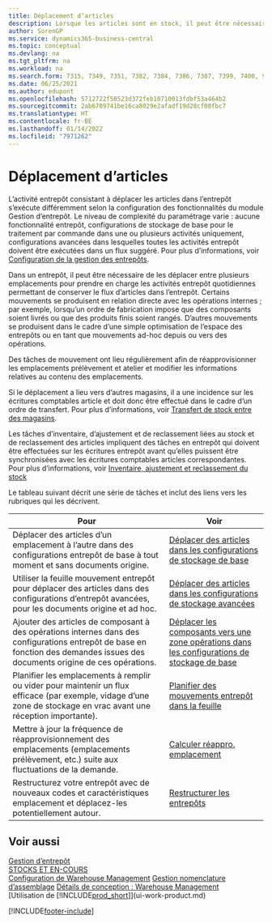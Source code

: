 ```yaml
---
title: Déplacement d’articles
description: Lorsque les articles sont en stock, il peut être nécessaire de les déplacer entre plusieurs emplacements pour prendre en charge les activités entrepôt quotidiennes permettant de conserver le flux d’articles dans l’entrepôt.
author: SorenGP
ms.service: dynamics365-business-central
ms.topic: conceptual
ms.devlang: na
ms.tgt_pltfrm: na
ms.workload: na
ms.search.form: 7315, 7349, 7351, 7382, 7384, 7386, 7387, 7399, 7400, 9314, 9330, 9345
ms.date: 06/25/2021
ms.author: edupont
ms.openlocfilehash: 5712722f58523d372feb10710013fdbf53a464b2
ms.sourcegitcommit: 2ab6709741be16ca8029e2afadf19d28cf00fbc7
ms.translationtype: HT
ms.contentlocale: fr-BE
ms.lasthandoff: 01/14/2022
ms.locfileid: "7971262"
---
```

# <a name="moving-items"></a>Déplacement d’articles

L’activité entrepôt consistant à déplacer les articles dans l’entrepôt s’exécute différemment selon la configuration des fonctionnalités du module Gestion d’entrepôt. Le niveau de complexité du paramétrage varie : aucune fonctionnalité entrepôt, configurations de stockage de base pour le traitement par commande dans une ou plusieurs activités uniquement, configurations avancées dans lesquelles toutes les activités entrepôt doivent être exécutées dans un flux suggéré. Pour plus d’informations, voir [Configuration de la gestion des entrepôts](warehouse-setup-warehouse.md).

Dans un entrepôt, il peut être nécessaire de les déplacer entre plusieurs emplacements pour prendre en charge les activités entrepôt quotidiennes permettant de conserver le flux d’articles dans l’entrepôt. Certains mouvements se produisent en relation directe avec les opérations internes ; par exemple, lorsqu’un ordre de fabrication impose que des composants soient livrés ou que des produits finis soient rangés. D’autres mouvements se produisent dans le cadre d’une simple optimisation de l’espace des entrepôts ou en tant que mouvements ad-hoc depuis ou vers des opérations.

Des tâches de mouvement ont lieu régulièrement afin de réapprovisionner les emplacements prélèvement et atelier et modifier les informations relatives au contenu des emplacements.

Si le déplacement a lieu vers d’autres magasins, il a une incidence sur les écritures comptables article et doit donc être effectué dans le cadre d’un ordre de transfert. Pour plus d’informations, voir [Transfert de stock entre des magasins](inventory-how-transfer-between-locations.md).  

Les tâches d’inventaire, d’ajustement et de reclassement liées au stock et de reclassement des articles impliquent des tâches en entrepôt qui doivent être effectuées sur les écritures entrepôt avant qu’elles puissent être synchronisées avec les écritures comptables articles correspondantes. Pour plus d’informations, voir [Inventaire, ajustement et reclassement du stock](inventory-how-count-adjust-reclassify.md)  

 Le tableau suivant décrit une série de tâches et inclut des liens vers les rubriques qui les décrivent.   

|**Pour**|**Voir**|  
|------------|-------------|  
|Déplacer des articles d’un emplacement à l’autre dans des configurations entrepôt de base à tout moment et sans documents origine.|[Déplacer des articles dans les configurations de stockage de base](warehouse-how-to-move-items-ad-hoc-in-basic-warehousing.md)|
|Utiliser la feuille mouvement entrepôt pour déplacer des articles dans des configurations d’entrepôt avancées, pour les documents origine et ad hoc.|[Déplacer des articles dans les configurations de stockage avancées](warehouse-how-to-move-items-in-advanced-warehousing.md)|  
|Ajouter des articles de composant à des opérations internes dans des configurations entrepôt de base en fonction des demandes issues des documents origine de ces opérations.|[Déplacer les composants vers une zone opérations dans les configurations de stockage de base](warehouse-how-to-move-components-to-an-operation-area-in-basic-warehousing.md)|
|Planifier les emplacements à remplir ou vider pour maintenir un flux efficace (par exemple, vidage d’une zone de stockage en vrac avant une réception importante).|[Planifier des mouvements entrepôt dans la feuille](warehouse-how-to-plan-warehouse-movements-in-worksheets.md)|
|Mettre à jour la fréquence de réapprovisionnement des emplacements (emplacements prélèvement, etc.) suite aux fluctuations de la demande.|[Calculer réappro. emplacement](warehouse-how-to-calculate-bin-replenishment.md)|
|Restructurez votre entrepôt avec de nouveaux codes et caractéristiques emplacement et déplacez-les potentiellement autour.|[Restructurer les entrepôts](warehouse-how-to-restructure-warehouses.md)|  

## <a name="see-also"></a>Voir aussi

[Gestion d’entrepôt](warehouse-manage-warehouse.md)  
[STOCKS ET EN-COURS](inventory-manage-inventory.md)  
[Configuration de Warehouse Management](warehouse-setup-warehouse.md) 
[Gestion nomenclature d’assemblage](assembly-assemble-items.md)
[Détails de conception : Warehouse Management](design-details-warehouse-management.md)  
[Utilisation de [!INCLUDE[prod_short](includes/prod_short.md)]](ui-work-product.md)


[!INCLUDE[footer-include](includes/footer-banner.md)]